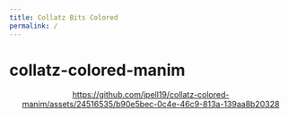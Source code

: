 ```yaml
---
title: Collatz Bits Colored
permalink: /
---
```


# collatz-colored-manim

<div align="center">

https://github.com/jpell19/collatz-colored-manim/assets/24516535/b90e5bec-0c4e-46c9-813a-139aa8b20328

</div>
